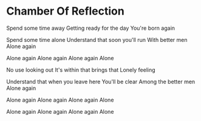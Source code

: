# Chamber Of Reflection

Spend some time away
Getting ready for the day
You're born again

Spend some time alone
Understand that soon you'll run
With better men
Alone again

Alone again
Alone again
Alone again
Alone

No use looking out
It's within that brings that
Lonely feeling

Understand that when you leave here
You'll be clear
Among the better men
Alone again

Alone again
Alone again
Alone again
Alone

Alone again
Alone again
Alone again
Alone
